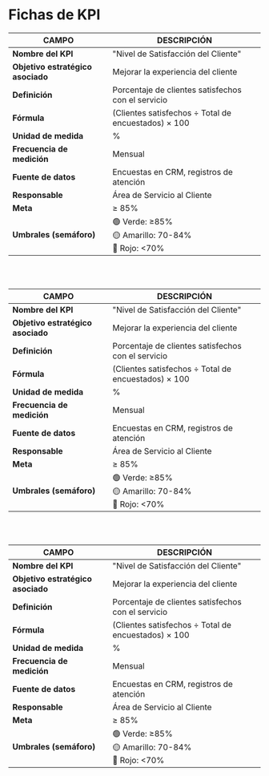 # Fichas de KPI 

| CAMPO | DESCRIPCIÓN|
|-------|-----------------------|
| **Nombre del KPI** | "Nivel de Satisfacción del Cliente" |
| **Objetivo estratégico asociado** | Mejorar la experiencia del cliente |
| **Definición** | Porcentaje de clientes satisfechos con el servicio |
| **Fórmula** | (Clientes satisfechos ÷ Total de encuestados) × 100 |
| **Unidad de medida** | % |
| **Frecuencia de medición** | Mensual |
| **Fuente de datos** | Encuestas en CRM, registros de atención |
| **Responsable** | Área de Servicio al Cliente |
| **Meta** | ≥ 85% |
| **Umbrales (semáforo)** | 🟢 Verde: ≥85% <br> 🟡 Amarillo: 70-84% <br> 🔴 Rojo: <70% |
<br>
<br>

| CAMPO | DESCRIPCIÓN|
|-------|-----------------------|
| **Nombre del KPI** | "Nivel de Satisfacción del Cliente" |
| **Objetivo estratégico asociado** | Mejorar la experiencia del cliente |
| **Definición** | Porcentaje de clientes satisfechos con el servicio |
| **Fórmula** | (Clientes satisfechos ÷ Total de encuestados) × 100 |
| **Unidad de medida** | % |
| **Frecuencia de medición** | Mensual |
| **Fuente de datos** | Encuestas en CRM, registros de atención |
| **Responsable** | Área de Servicio al Cliente |
| **Meta** | ≥ 85% |
| **Umbrales (semáforo)** | 🟢 Verde: ≥85% <br> 🟡 Amarillo: 70-84% <br> 🔴 Rojo: <70% |
<br>
<br>

| CAMPO | DESCRIPCIÓN|
|-------|-----------------------|
| **Nombre del KPI** | "Nivel de Satisfacción del Cliente" |
| **Objetivo estratégico asociado** | Mejorar la experiencia del cliente |
| **Definición** | Porcentaje de clientes satisfechos con el servicio |
| **Fórmula** | (Clientes satisfechos ÷ Total de encuestados) × 100 |
| **Unidad de medida** | % |
| **Frecuencia de medición** | Mensual |
| **Fuente de datos** | Encuestas en CRM, registros de atención |
| **Responsable** | Área de Servicio al Cliente |
| **Meta** | ≥ 85% |
| **Umbrales (semáforo)** | 🟢 Verde: ≥85% <br> 🟡 Amarillo: 70-84% <br> 🔴 Rojo: <70% |




